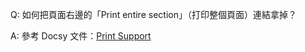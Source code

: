 
Q: 如何把頁面右邊的「Print entire section」（打印整個頁面）連結拿掉？

A: 參考 Docsy 文件：[Print Support](https://www.docsy.dev/docs/adding-content/print/)